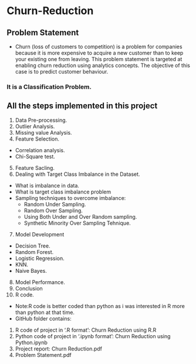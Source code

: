 # Churn-Reduction
## Problem Statement 
 
-  Churn (loss of customers to competition) is a problem for companies because it is more expensive to acquire a new customer than to keep your existing one from leaving. This problem statement is targeted at enabling churn reduction using analytics concepts. The objective of this case is to predict customer behaviour. 
### It is a Classification Problem.
## All the steps implemented in this project
1. Data Pre-processing.
2. Outlier Analysis.
3. Missing value Analysis.
4. Feature Selection.
 -  Correlation analysis.
 -  Chi-Square test.
5. Feature Sacling.
6. Dealing with Target Class Imbalance in the Dataset.
  - What is imbalance in data.
  - What is target class imbalance problem
  - Sampling techniques to overcome imbalance:
    - Random Under Sampling.
    - Random Over Sampling.
    - Using Both Under and Over Random sampling.
    - Synthetic Minority Over Sampling Tehnique.
7. Model Development
- Decision Tree.
- Random Forest.
- Logistic Regression.
- KNN.
- Naive Bayes.
8. Model Performance.
9. Conclusion
10. R code.

-  Note:R code is better coded than python as i was interested in R more than python at that time. 
-  GitHub folder contains: 
1. R code of project in ‘.R format’: Churn Reduction using R.R 
2. Python code of project in ‘.ipynb format’: Churn Reduction using Python.ipynb 
3. Project report: Churn Reduction.pdf 
4. Problem Statement.pdf 
